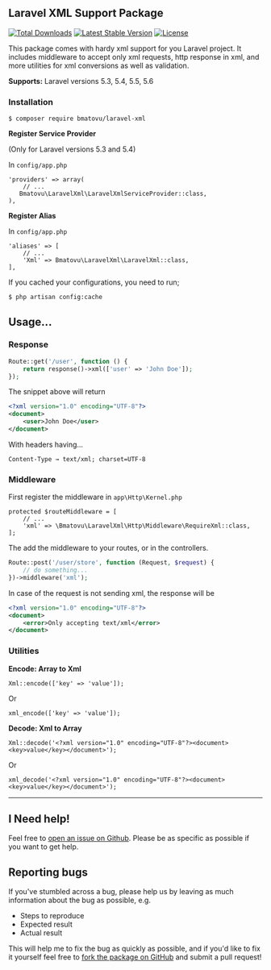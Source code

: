 ## Laravel XML Support Package

[![Total Downloads](https://poser.pugx.org/bmatovu/laravel-xml/downloads)](https://packagist.org/packages/bmatovu/laravel-xml)
[![Latest Stable Version](https://poser.pugx.org/bmatovu/laravel-xml/v/stable)](https://packagist.org/packages/bmatovu/laravel-xml)
[![License](https://poser.pugx.org/bmatovu/laravel-xml/license)](https://packagist.org/packages/bmatovu/laravel-xml)

This package comes with hardy xml support for you Laravel project. It includes middleware to accept only xml requests, http response in xml, and more utilities for xml conversions as well as validation.

**Supports:** Laravel versions 5.3, 5.4, 5.5, 5.6

### Installation

`$ composer require bmatovu/laravel-xml`

**Register Service Provider** 

(Only for Laravel versions 5.3 and 5.4)

In `config/app.php`

```
'providers' => array(
    // ...
   Bmatovu\LaravelXml\LaravelXmlServiceProvider::class,
),
```

**Register Alias**

In `config/app.php`

```
'aliases' => [
    // ...
    'Xml' => Bmatovu\LaravelXml\LaravelXml::class,
],
```

If you cached your configurations, you need to run;

`$ php artisan config:cache`

## Usage...

### Response

```php
Route::get('/user', function () {
    return response()->xml(['user' => 'John Doe']);
});
```

The snippet above will return

```xml
<?xml version="1.0" encoding="UTF-8"?>
<document>
    <user>John Doe</user>
</document>
```

With headers having... 

`Content-Type → text/xml; charset=UTF-8`

### Middleware

First register the middleware in `app\Http\Kernel.php`

```$xslt
protected $routeMiddleware = [
    // ...
    'xml' => \Bmatovu\LaravelXml\Http\Middleware\RequireXml::class,
];
```

The add the middleware to your routes, or in the controllers. 

```php
Route::post('/user/store', function (Request, $request) {
    // do something...
})->middleware('xml');
```

In case of the request is not sending xml, the response will be

```xml
<?xml version="1.0" encoding="UTF-8"?>
<document>
    <error>Only accepting text/xml</error>
</document>
```

### Utilities

**Encode: Array to Xml**

`Xml::encode(['key' => 'value']);`

Or

`xml_encode(['key' => 'value']);`


**Decode: Xml to Array**
```
Xml::decode('<?xml version="1.0" encoding="UTF-8"?><document><key>value</key></document>');
```

Or

```
xml_decode('<?xml version="1.0" encoding="UTF-8"?><document><key>value</key></document>');
```

<hr/>

I Need help!
---
Feel free to [open an issue on Github](https://github.com/mtvbrianking/laravel-xml/issues/new). Please be as specific as possible if you want to get help.

Reporting bugs
--
If you've stumbled across a bug, please help us by leaving as much information about the bug as possible, e.g.
- Steps to reproduce
- Expected result
- Actual result

This will help me to fix the bug as quickly as possible, and if you'd like to fix it yourself feel free to [fork the package on GitHub](https://github.com/mtvbrianking/laravel-xml) and submit a pull request!